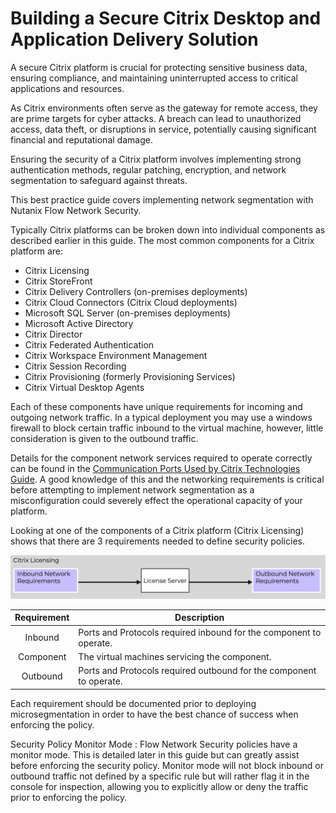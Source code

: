 # Building a Secure Citrix Desktop and Application Delivery Solution

A secure Citrix platform is crucial for protecting sensitive business data, ensuring compliance, and maintaining uninterrupted access to critical applications and resources. 

As Citrix environments often serve as the gateway for remote access, they are prime targets for cyber attacks. A breach can lead to unauthorized access, data theft, or disruptions in service, potentially causing significant financial and reputational damage. 

Ensuring the security of a Citrix platform involves implementing strong authentication methods, regular patching, encryption, and network segmentation to safeguard against threats.

This best practice guide covers implementing network segmentation with Nutanix Flow Network Security.

Typically Citrix platforms can be broken down into individual components as described earlier in this guide. The most common components for a Citrix platform are:

- Citrix Licensing
- Citrix StoreFront
- Citrix Delivery Controllers (on-premises deployments)
- Citrix Cloud Connectors (Citrix Cloud deployments)
- Microsoft SQL Server (on-premises deployments)
- Microsoft Active Directory
- Citrix Director
- Citrix Federated Authentication
- Citrix Workspace Environment Management
- Citrix Session Recording
- Citrix Provisioning (formerly Provisioning Services)
- Citrix Virtual Desktop Agents

Each of these components have unique requirements for incoming and outgoing network traffic. In a typical deployment you may use a windows firewall to block certain traffic inbound to the virtual machine, however, little consideration is given to the outbound traffic.

Details for the component network services required to operate correctly can be found in the [Communication Ports Used by Citrix Technologies Guide](https://community.citrix.com/tech-zone/build/tech-papers/citrix-communication-ports). A good knowledge of this and the networking requirements is critical before attempting to implement network segmentation as a misconfiguration could severely effect the operational capacity of your platform.

Looking at one of the components of a Citrix platform (Citrix Licensing) shows that there are 3 requirements needed to define security policies.

![Image showing Citrix Licensing as a component with inbound and outbound networking requirements](../images/BP-XXXX-Securing_Citrix_Virtual_Apps_and_Desktops_with_Flow_Network_Security_NextGen_image02.png "Image showing Citrix Licensing as a component with inbound and outbound networking requirements")

| Requirement | Description | 
| :---: | --- | 
| Inbound | Ports and Protocols required inbound for the component to operate. | 
| Component | The virtual machines servicing the component. | 
| Outbound | Ports and Protocols required outbound for the component to operate. | 

Each requirement should be documented prior to deploying microsegmentation in order to have the best chance of success when enforcing the policy.

Security Policy Monitor Mode
: Flow Network Security policies have a monitor mode. This is detailed later in this guide but can greatly assist before enforcing the security policy. Monitor mode will not block inbound or outbound traffic not defined by a specific rule but will rather flag it in the console for inspection, allowing you to explicitly allow or deny the traffic prior to enforcing the policy.